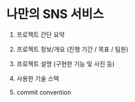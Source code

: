 # 나만의 SNS 서비스

1. 프로젝트 간단 요약

2. 프로젝트 정보/개요 (진행 기간 / 목표 / 팀원)

3. 프로젝트 설명 (구현한 기능 및 사진 등)

4. 사용한 기술 스택

5. commit  convention 